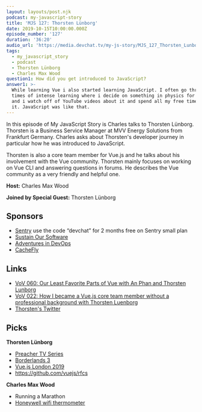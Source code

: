 ```yaml
---
layout: layouts/post.njk
podcast: my-javascript-story
title: 'MJS 127: Thorsten Lünborg'
date: 2019-10-15T10:00:00.000Z
episode_number: '127'
duration: '36:20'
audio_url: 'https://media.devchat.tv/my-js-story/MJS_127_Thorsten_Lunborg.mp3'
tags:
  - my_javascript_story
  - podcast
  - Thorsten Lünborg
  - Charles Max Wood
question1: How did you get introduced to JavaScript?
answer1: >-
  While learning Vue i also started learning JavaScript. I often go through
  times of intense learning where i decide on something in physics for example,
  and i watch off of YouTube videos about it and spend all my free time learning
  it. JavaScript was like that.
---
```

In this episode of My JavaScript Story is Charles talks to Thorsten Lünborg. Thorsten is a Business Service Manager at MVV Energy Solutions from Frankfurt Germany. Charles asks about Thorsten's developer journey in particular how he was introduced to JavaScript. 

Thorsten is also a core team member for Vue.js and he talks about his involvement with the Vue community. Thorsten mainly focuses on working on Vue CLI and answering questions in forums. He describes the Vue community as a very friendly and helpful one.

**Host:** Charles Max Wood

**Joined by Special Guest:** Thorsten Lünborg

## Sponsors

* [Sentry](https://sentry.io/) use the code “devchat” for 2 months free on Sentry small plan
* [Sustain Our Software](https://devchat.tv/sustain-our-software/)
* [Adventures in DevOps](https://devchat.tv/adventures-in-devops/)
* [CacheFly](https://www.cachefly.com/)

## Links

* [VoV 060: Our Least Favorite Parts of Vue with An Phan and Thorsten Lunborg](https://devchat.tv/views-on-vue/vov-060-our-least-favorite-parts-of-vue-with-an-phan-and-thorsten-lunborg/#viewport)
* [VoV 022: How I became a Vue.js core team member without a professional background‌ with Thorsten Luenborg](https://devchat.tv/views-on-vue/vov-how-i-became-a-vue-js-core-team-member-without-a-professional-background-with-thorsten-luenborg/#viewport)
* [Thorsten's Twitter](https://twitter.com/Linus_Borg?ref_src=twsrc%5Egoogle%7Ctwcamp%5Eserp%7Ctwgr%5Eauthor)

## Picks

**Thorsten Lünborg**

* [Preacher TV Series](https://www.imdb.com/title/tt5016504/)
* [Borderlands 3](https://borderlands.com)
* [Vue.js London 2019](https://vuejs.london)
* <https://github.com/vuejs/rfcs>

**Charles Max Wood**

* Running a Marathon
* [Honeywell wifi thermometer](https://amzn.to/2HpAAbO)
